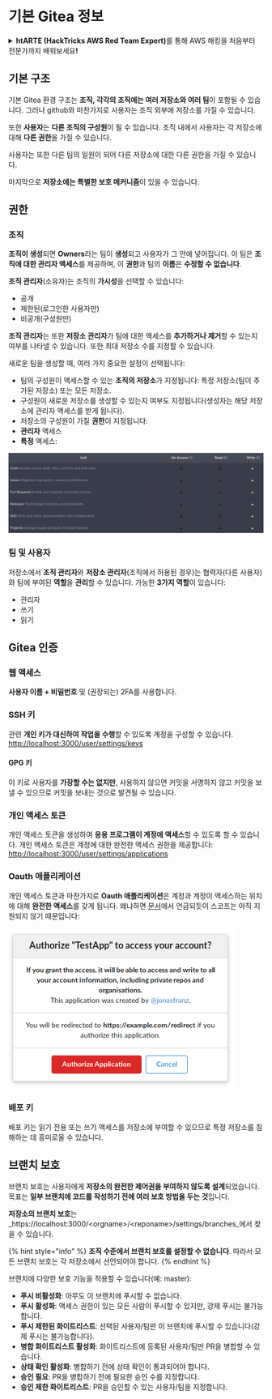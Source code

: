 # 기본 Gitea 정보

<details>

<summary><strong>htARTE (HackTricks AWS Red Team Expert)</strong>를 통해 AWS 해킹을 처음부터 전문가까지 배워보세요<strong>!</strong></summary>

HackTricks를 지원하는 다른 방법:

* HackTricks에서 **회사 광고를 보거나 HackTricks를 PDF로 다운로드**하려면 [**SUBSCRIPTION PLANS**](https://github.com/sponsors/carlospolop)를 확인하세요!
* [**공식 PEASS & HackTricks 스웨그**](https://peass.creator-spring.com)를 얻으세요.
* 독점적인 [**NFT**](https://opensea.io/collection/the-peass-family) 컬렉션인 [**The PEASS Family**](https://opensea.io/collection/the-peass-family)를 발견하세요.
* 💬 [**Discord 그룹**](https://discord.gg/hRep4RUj7f) 또는 [**텔레그램 그룹**](https://t.me/peass)에 **참여**하거나 **Twitter** 🐦 [**@hacktricks_live**](https://twitter.com/hacktricks_live)를 **팔로우**하세요.
* **HackTricks**와 **HackTricks Cloud** github 저장소에 PR을 제출하여 **해킹 트릭을 공유**하세요.

</details>

## 기본 구조

기본 Gitea 환경 구조는 **조직, 각각의 조직에는 여러 저장소와 여러 팀**이 포함될 수 있습니다. 그러나 github와 마찬가지로 사용자는 조직 외부에 저장소를 가질 수 있습니다.

또한 **사용자**는 **다른 조직의 구성원**이 될 수 있습니다. 조직 내에서 사용자는 각 저장소에 대해 **다른 권한**을 가질 수 있습니다.

사용자는 또한 다른 팀의 일원이 되어 다른 저장소에 대한 다른 권한을 가질 수 있습니다.

마지막으로 **저장소에는 특별한 보호 메커니즘**이 있을 수 있습니다.

## 권한

### 조직

**조직이 생성**되면 **Owners**라는 팀이 **생성**되고 사용자가 그 안에 넣어집니다. 이 팀은 **조직에 대한 관리자 액세스**를 제공하며, 이 **권한**과 팀의 **이름**은 **수정할 수 없습니다**.

**조직 관리자**(소유자)는 조직의 **가시성**을 선택할 수 있습니다:

* 공개
* 제한된(로그인한 사용자만)
* 비공개(구성원만)

**조직 관리자**는 또한 **저장소 관리자**가 팀에 대한 액세스를 **추가하거나 제거**할 수 있는지 여부를 나타낼 수 있습니다. 또한 최대 저장소 수를 지정할 수 있습니다.

새로운 팀을 생성할 때, 여러 가지 중요한 설정이 선택됩니다:

* 팀의 구성원이 액세스할 수 있는 **조직의 저장소**가 지정됩니다: 특정 저장소(팀이 추가된 저장소) 또는 모든 저장소.
* 구성원이 새로운 저장소를 생성할 수 있는지 여부도 지정됩니다(생성자는 해당 저장소에 관리자 액세스를 받게 됩니다).
* 저장소의 구성원이 가질 **권한**이 지정됩니다:
* **관리자** 액세스
* **특정** 액세스:

![](<../../.gitbook/assets/image (3) (1) (1) (1) (1) (1) (1) (1) (1) (1) (1).png>)

### 팀 및 사용자

저장소에서 **조직 관리자**와 **저장소 관리자**(조직에서 허용된 경우)는 협력자(다른 사용자)와 팀에 부여된 **역할**을 **관리**할 수 있습니다. 가능한 **3가지 역할**이 있습니다:

* 관리자
* 쓰기
* 읽기

## Gitea 인증

### 웹 액세스

**사용자 이름 + 비밀번호** 및 (권장되는) 2FA를 사용합니다.

### **SSH 키**

관련 **개인 키가 대신하여 작업을 수행**할 수 있도록 계정을 구성할 수 있습니다. [http://localhost:3000/user/settings/keys](http://localhost:3000/user/settings/keys)

#### **GPG 키**

이 키로 사용자를 **가장할 수는 없지만**, 사용하지 않으면 커밋을 서명하지 않고 커밋을 보낼 수 있으므로 커밋을 보내는 것으로 발견될 수 있습니다.

### **개인 액세스 토큰**

개인 액세스 토큰을 생성하여 **응용 프로그램이 계정에 액세스**할 수 있도록 할 수 있습니다. 개인 액세스 토큰은 계정에 대한 완전한 액세스 권한을 제공합니다: [http://localhost:3000/user/settings/applications](http://localhost:3000/user/settings/applications)

### Oauth 애플리케이션

개인 액세스 토큰과 마찬가지로 **Oauth 애플리케이션**은 계정과 계정이 액세스하는 위치에 대해 **완전한 액세스**를 갖게 됩니다. 왜냐하면 [문서](https://docs.gitea.io/en-us/oauth2-provider/#scopes)에서 언급되듯이 스코프는 아직 지원되지 않기 때문입니다:

![](<../../.gitbook/assets/image (60).png>)

### 배포 키

배포 키는 읽기 전용 또는 쓰기 액세스를 저장소에 부여할 수 있으므로 특정 저장소를 침해하는 데 흥미로울 수 있습니다.

## 브랜치 보호

브랜치 보호는 사용자에게 **저장소의 완전한 제어권을 부여하지 않도록 설계**되었습니다. 목표는 **일부 브랜치에 코드를 작성하기 전에 여러 보호 방법을 두는 것**입니다.

**저장소의 브랜치 보호**는 _https://localhost:3000/\<orgname>/\<reponame>/settings/branches_에서 찾을 수 있습니다.

{% hint style="info" %}
**조직 수준에서 브랜치 보호를 설정할 수 없습니다**. 따라서 모든 브랜치 보호는 각 저장소에서 선언되어야 합니다.
{% endhint %}

브랜치에 다양한 보호 기능을 적용할 수 있습니다(예: master):

* **푸시 비활성화**: 아무도 이 브랜치에 푸시할 수 없습니다.
* **푸시 활성화**: 액세스 권한이 있는 모든 사람이 푸시할 수 있지만, 강제 푸시는 불가능합니다.
* **푸시 제한된 화이트리스트**: 선택된 사용자/팀만 이 브랜치에 푸시할 수 있습니다(강제 푸시는 불가능합니다).
* **병합 화이트리스트 활성화**: 화이트리스트에 등록된 사용자/팀만 PR을 병합할 수 있습니다.
* **상태 확인 활성화**: 병합하기 전에 상태 확인이 통과되어야 합니다.
* **승인 필요**: PR을 병합하기 전에 필요한 승인 수를 지정합니다.
* **승인 제한 화이트리스트**: PR을 승인할 수 있는 사용자/팀을 지정합니다.
